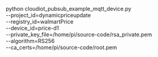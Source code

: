 python cloudiot_pubsub_example_mqtt_device.py \
    --project_id=dynamicpriceupdate \
    --registry_id=walmartPrice \
    --device_id=price-d1 \
    --private_key_file=/home/pi/source-code/rsa_private.pem \
    --algorithm=RS256 \
    --ca_certs=/home/pi/source-code/root.pem
